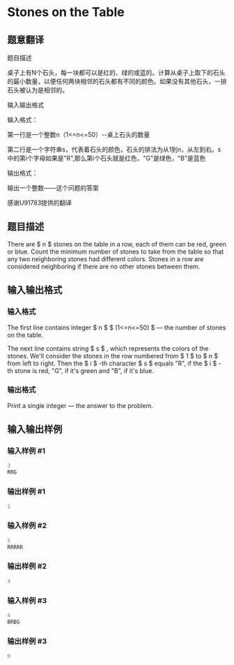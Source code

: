 # Stones on the Table

## 题意翻译

题目描述

桌子上有N个石头，每一块都可以是红的、绿的或蓝的。计算从桌子上取下的石头的最小数量，以便任何两块相邻的石头都有不同的颜色。如果没有其他石头，一排石头被认为是相邻的。

输入输出格式

输入格式：

第一行是一个整数n（1<=n<=50）--桌上石头的数量

第二行是一个字符串s，代表着石头的颜色，石头的排法为从1到n，从左到右。s中的第i个字母如果是"R",那么第i个石头就是红色，"G"是绿色，"B"是蓝色

输出格式：

输出一个整数——这个问题的答案

感谢U91783提供的翻译

## 题目描述

There are $ n $ stones on the table in a row, each of them can be red, green or blue. Count the minimum number of stones to take from the table so that any two neighboring stones had different colors. Stones in a row are considered neighboring if there are no other stones between them.

## 输入输出格式

### 输入格式

The first line contains integer $ n $ $ (1<=n<=50) $ — the number of stones on the table.

The next line contains string $ s $ , which represents the colors of the stones. We'll consider the stones in the row numbered from $ 1 $ to $ n $ from left to right. Then the $ i $ -th character $ s $ equals "R", if the $ i $ -th stone is red, "G", if it's green and "B", if it's blue.

### 输出格式

Print a single integer — the answer to the problem.

## 输入输出样例

### 输入样例 #1

```cpp
3
RRG

```
### 输出样例 #1

```cpp
1

```
### 输入样例 #2

```cpp
5
RRRRR

```
### 输出样例 #2

```cpp
4

```
### 输入样例 #3

```cpp
4
BRBG

```
### 输出样例 #3

```cpp
0

```
